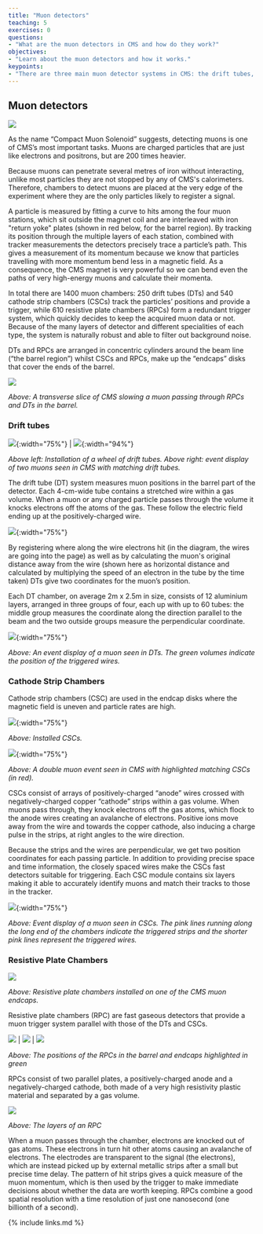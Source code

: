 ```yaml
---
title: "Muon detectors"
teaching: 5
exercises: 0
questions:
- "What are the muon detectors in CMS and how do they work?"
objectives:
- "Learn about the muon detectors and how it works."
keypoints:
- "There are three main muon detector systems in CMS: the drift tubes, cathode strip chambers, and resistive plate chambers."
---
```

## Muon detectors

![](../fig/cms_muons.png)

As the name “Compact Muon Solenoid” suggests, detecting muons is one of CMS’s most important tasks.
Muons are charged particles that are just like electrons and positrons, but are 200 times heavier.

Because muons can penetrate several metres of iron without interacting, unlike most particles they are not stopped by any of CMS's calorimeters. Therefore, chambers to detect muons are placed at the very edge of the experiment where they are the only particles likely to register a signal.

A particle is measured by fitting a curve to hits among the four muon stations, which sit outside the magnet coil and are interleaved with iron "return yoke" plates (shown in red below, for the barrel region). By tracking its position through the multiple layers of each station, combined with tracker measurements the detectors precisely trace a particle’s path. This gives a measurement of its momentum because we know that particles travelling with more momentum bend less in a magnetic field. As a consequence, the CMS magnet is very powerful so we can bend even the paths of very high-energy muons and calculate their momenta.

In total there are 1400 muon chambers: 250 drift tubes (DTs) and 540 cathode strip chambers (CSCs) track the particles’ positions and provide a trigger, while 610 resistive plate chambers (RPCs) form a redundant trigger system, which quickly decides to keep the acquired muon data or not. Because of the many layers of detector and different specialities of each type, the system is naturally robust and able to filter out background noise.

DTs and RPCs are arranged in concentric cylinders around the beam line (“the barrel region”) whilst CSCs and RPCs, make up the “endcaps” disks that cover the ends of the barrel.

![](../fig/MuStations.gif)

*Above: A transverse slice of CMS slowing a muon passing through RPCs and DTs in the barrel.*

### Drift tubes

![](../fig/oreach-2007-001_08.jpg){:width="75%"} | ![](../fig/muon_event_dt.png){:width="94%"}

*Above left: Installation of a wheel of drift tubes. Above right: event display of two muons seen in CMS with matching drift tubes.*

The drift tube (DT) system measures muon positions in the barrel part of the detector. Each 4-cm-wide tube contains a stretched wire within a gas volume. When a muon or any charged particle passes through the volume it knocks electrons off the atoms of the gas. These follow the electric field ending up at the positively-charged wire.

![](../fig/dt_design.png){:width="75%"}

By registering where along the wire electrons hit (in the diagram, the wires are going into the page) as well as by calculating the muon's original distance away from the wire (shown here as horizontal distance and calculated by multiplying the speed of an electron in the tube by the time taken) DTs give two coordinates for the muon’s position.

Each DT chamber, on average 2m x 2.5m in size, consists of 12 aluminium layers, arranged in three groups of four, each up with up to 60 tubes: the middle group measures the coordinate along the direction parallel to the beam and the two outside groups measure the perpendicular coordinate.

![](../fig/muon_dt_rechits.png){:width="75%"}

*Above: An event display of a muon seen in DTs. The green volumes indicate the position of the triggered wires.*

### Cathode Strip Chambers

Cathode strip chambers (CSC) are used in the endcap disks where the magnetic field is uneven and particle rates are high.

![](../fig/oreach-2005-011.jpg){:width="75%"}

*Above: Installed CSCs.*

![](../fig/muon_csc_event.png){:width="75%"}

*Above: A double muon event seen in CMS with highlighted matching CSCs (in red).*

CSCs consist of arrays of positively-charged “anode” wires crossed with negatively-charged copper “cathode” strips within a gas volume. When muons pass through, they knock electrons off the gas atoms, which flock to the anode wires creating an avalanche of electrons. Positive ions move away from the wire and towards the copper cathode, also inducing a charge pulse in the strips, at right angles to the wire direction.

Because the strips and the wires are perpendicular, we get two position coordinates for each passing particle.
In addition to providing precise space and time information, the closely spaced wires make the CSCs fast detectors suitable for triggering. Each CSC module contains six layers making it able to accurately identify muons and match their tracks to those in the tracker.

![](../fig/muon_csc_digis.png){:width="75%"}

*Above: Event display of a muon seen in CSCs. The pink lines running along the long end of the chambers indicate the triggered strips and the shorter pink lines represent the triggered wires.*

### Resistive Plate Chambers

![](../fig/oreach-2006-011.jpg)

*Above: Resistive plate chambers installed on one of the CMS muon endcaps.*

Resistive plate chambers (RPC) are fast gaseous detectors that provide a muon trigger system parallel with those of the DTs and CSCs.

![](../fig/muons_0.png) | ![](../fig/muons_rpc_barrel.png) | ![](../fig/muons_rpc_endcaps.png)

*Above: The positions of the RPCs in the barrel and endcaps highlighted in green*

RPCs consist of two parallel plates, a positively-charged anode and a negatively-charged cathode, both made of a very high resistivity plastic material and separated by a gas volume.

![](../fig/RPClayers.jpg)

*Above: The layers of an RPC*

When a muon passes through the chamber, electrons are knocked out of gas atoms. These electrons in turn hit other atoms causing an avalanche of electrons. The electrodes are transparent to the signal (the electrons), which are instead picked up by external metallic strips after a small but precise time delay. The pattern of hit strips gives a quick measure of the muon momentum, which is then used by the trigger to make immediate decisions about whether the data are worth keeping. RPCs combine a good spatial resolution with a time resolution of just one nanosecond (one billionth of a second).



{% include links.md %}
